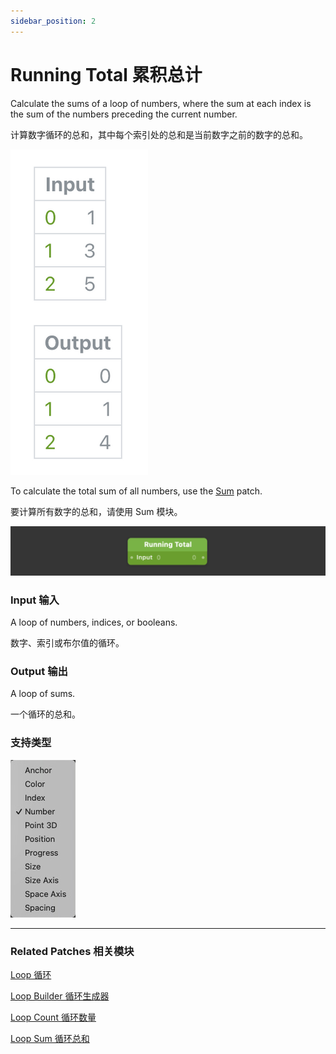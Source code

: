 ```yaml
---
sidebar_position: 2
---
```


# Running Total 累积总计

Calculate the sums of a loop of numbers, where the sum at each index is the sum of the numbers preceding the current number.

计算数字循环的总和，其中每个索引处的总和是当前数字之前的数字的总和。

![Image](./../../static/img/docs/Loops/running-total-1.png)

To calculate the total sum of all numbers, use the [Sum](./Loop%20Sum.md) patch.

要计算所有数字的总和，请使用 Sum 模块。

![Image](./../../static/img/docs/Loops/running-total.png)

### Input 输入

A loop of numbers, indices, or booleans.

数字、索引或布尔值的循环。

### Output 输出

A loop of sums.

一个循环的总和。

### 支持类型

![Image](./../../static/img/docs/Loops/running-total-item.png)

------

### Related Patches 相关模块

[Loop 循环](./Loop.md)

[Loop Builder 循环生成器](./Loop%20Builder.md)

[Loop Count 循环数量](./Loop%20Count.md)

[Loop Sum 循环总和](./Loop%20Sum.md)
